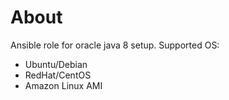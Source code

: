 # About

Ansible role for oracle java 8 setup. Supported OS:

* Ubuntu/Debian
* RedHat/CentOS
* Amazon Linux AMI
